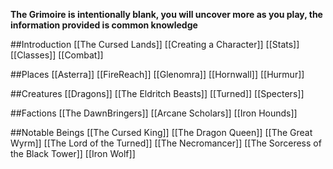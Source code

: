 **The Grimoire is intentionally blank, you will uncover more as you play, the information provided is common knowledge**

##Introduction
[[The Cursed Lands]]
[[Creating a Character]]
[[Stats]]
[[Classes]]
[[Combat]]

##Places
[[Asterra]]
[[FireReach]]
[[Glenomra]]
[[Hornwall]]
[[Hurmur]]

##Creatures
[[Dragons]]
[[The Eldritch Beasts]]
[[Turned]]
[[Specters]]

##Factions
[[The DawnBringers]]
[[Arcane Scholars]]
[[Iron Hounds]]

##Notable Beings
[[The Cursed King]]
[[The Dragon Queen]]
[[The Great Wyrm]]
[[The Lord of the Turned]]
[[The Necromancer]]
[[The Sorceress of the Black Tower]]
[[Iron Wolf]]
